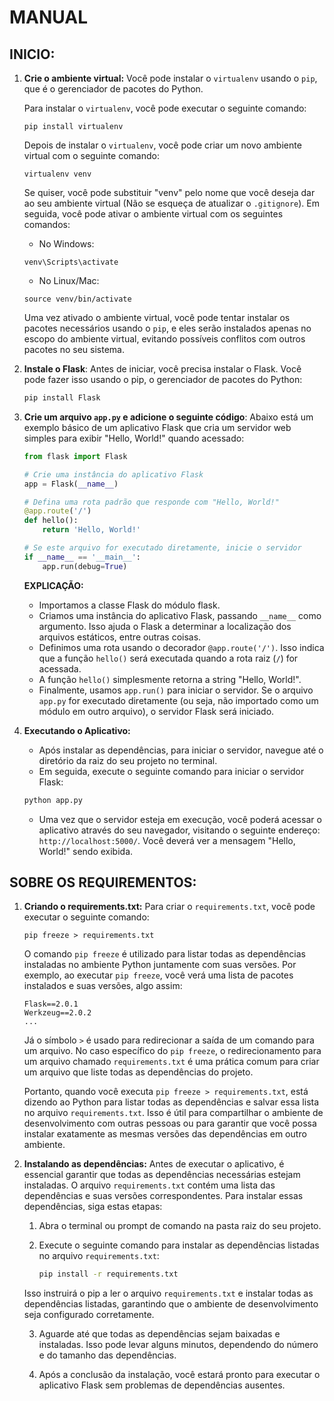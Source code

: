 # MANUAL
## INICIO:
1. **Crie o ambiente virtual:**
   Você pode instalar o `virtualenv` usando o `pip`, que é o gerenciador de pacotes do Python.

   Para instalar o `virtualenv`, você pode executar o seguinte comando:

   ```
   pip install virtualenv
   ```

   Depois de instalar o `virtualenv`, você pode criar um novo ambiente virtual com o seguinte comando:

   ```
   virtualenv venv
   ```

   Se quiser, você pode substituir "venv" pelo nome que você deseja dar ao seu ambiente virtual (Não se esqueça de atualizar o `.gitignore`). Em seguida, você pode ativar o ambiente virtual com os seguintes comandos:

   - No Windows:

   ```
   venv\Scripts\activate
   ```

   - No Linux/Mac:

   ```
   source venv/bin/activate
   ```

   Uma vez ativado o ambiente virtual, você pode tentar instalar os pacotes necessários usando o `pip`, e eles serão instalados apenas no escopo do ambiente virtual, evitando possíveis conflitos com outros pacotes no seu sistema.

2. **Instale o Flask**:
    Antes de iniciar, você precisa instalar o Flask. Você pode fazer isso usando o pip, o gerenciador de pacotes do Python:
    ```bash
    pip install Flask
    ```

3. **Crie um arquivo `app.py` e adicione o seguinte código**:
    Abaixo está um exemplo básico de um aplicativo Flask que cria um servidor web simples para exibir "Hello, World!" quando acessado:

    ```python
    from flask import Flask

    # Crie uma instância do aplicativo Flask
    app = Flask(__name__)

    # Defina uma rota padrão que responde com "Hello, World!"
    @app.route('/')
    def hello():
        return 'Hello, World!'

    # Se este arquivo for executado diretamente, inicie o servidor
    if __name__ == '__main__':
        app.run(debug=True)
    ```

    **EXPLICAÇÃO:**
    - Importamos a classe Flask do módulo flask.
    - Criamos uma instância do aplicativo Flask, passando `__name__` como argumento. Isso ajuda o Flask a determinar a localização dos arquivos estáticos, entre outras coisas.
    - Definimos uma rota usando o decorador `@app.route('/')`. Isso indica que a função `hello()` será executada quando a rota raiz (`/`) for acessada.
    - A função `hello()` simplesmente retorna a string "Hello, World!".
    - Finalmente, usamos `app.run()` para iniciar o servidor. Se o arquivo `app.py` for executado diretamente (ou seja, não importado como um módulo em outro arquivo), o servidor Flask será iniciado.
    
4. **Executando o Aplicativo:**
   - Após instalar as dependências, para iniciar o servidor, navegue até o diretório da raiz do seu projeto no terminal.
   - Em seguida, execute o seguinte comando para iniciar o servidor Flask:
   ```bash
   python app.py
   ```
   - Uma vez que o servidor esteja em execução, você poderá acessar o aplicativo através do seu navegador, visitando o seguinte endereço: `http://localhost:5000/`. Você deverá ver a mensagem "Hello, World!" sendo exibida.

## SOBRE OS REQUIREMENTOS:
1. **Criando o requirements.txt:**
    Para criar o `requirements.txt`, você pode executar o seguinte comando:
    ```
    pip freeze > requirements.txt
    ```

    O comando `pip freeze` é utilizado para listar todas as dependências instaladas no ambiente Python juntamente com suas versões. Por exemplo, ao executar `pip freeze`, você verá uma lista de pacotes instalados e suas versões, algo assim:

    ```
    Flask==2.0.1
    Werkzeug==2.0.2
    ...
    ```

    Já o símbolo `>` é usado para redirecionar a saída de um comando para um arquivo. No caso específico do `pip freeze`, o redirecionamento para um arquivo chamado `requirements.txt` é uma prática comum para criar um arquivo que liste todas as dependências do projeto.

    Portanto, quando você executa `pip freeze > requirements.txt`, está dizendo ao Python para listar todas as dependências e salvar essa lista no arquivo `requirements.txt`. Isso é útil para compartilhar o ambiente de desenvolvimento com outras pessoas ou para garantir que você possa instalar exatamente as mesmas versões das dependências em outro ambiente.

2. **Instalando as dependências:**
    Antes de executar o aplicativo, é essencial garantir que todas as dependências necessárias estejam instaladas. O arquivo `requirements.txt` contém uma lista das dependências e suas versões correspondentes. Para instalar essas dependências, siga estas etapas:

    1. Abra o terminal ou prompt de comando na pasta raiz do seu projeto.

    2. Execute o seguinte comando para instalar as dependências listadas no arquivo `requirements.txt`:
    
        ```bash
        pip install -r requirements.txt
        ```

    Isso instruirá o pip a ler o arquivo `requirements.txt` e instalar todas as dependências listadas, garantindo que o ambiente de desenvolvimento seja configurado corretamente.

    3. Aguarde até que todas as dependências sejam baixadas e instaladas. Isso pode levar alguns minutos, dependendo do número e do tamanho das dependências.

    4. Após a conclusão da instalação, você estará pronto para executar o aplicativo Flask sem problemas de dependências ausentes.

    







